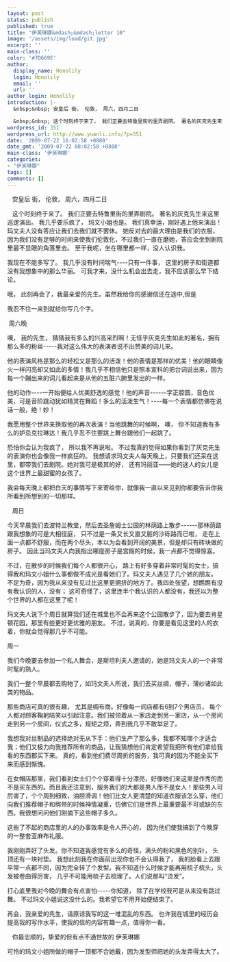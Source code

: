 ```yaml
---
layout: post
status: publish
published: true
title: "伊芙琳娜&mdash;&mdash;letter 10"
image: '/assets/img/load/git.jpg'
excerpt: ''
main-class: ''
color: '#7D669E'
author:
  display_name: Honolily
  login: Honolily
  email: ''
  url: ''
author_login: Honolily
introduction: |-
  &nbsp;&nbsp; 安皇后 街， 伦敦， 周六，四月二日

  &nbsp;&nbsp; 这个时刻终于来了。 我们正要去特鲁里街的里弄剧院。 著名的灰克先生来这里巡逻演出。 我几乎要乐疯了， 玛文小姐也是。 我们真幸运，刚好遇上他来演出！玛文夫人没有答应让我们去我们就不罢休。 她反对去的最大理由是我们的衣服，因为我们没有足够的时间来使我们伦敦化，不过我们一直在磨她，答应会坐到剧院里最不显眼的角落里去。 至于我呢，坐在哪里都一样，没人认识我。
wordpress_id: 351
wordpress_url: http://www.yuanli.info/?p=351
date: '2009-07-22 16:02:58 +0800'
date_gmt: '2009-07-22 08:02:58 +0800'
main-class: '伊芙琳娜'
categories:
- "伊芙琳娜"
tags: []
comments: []
---
```

&nbsp;&nbsp; 安皇后 街， 伦敦， 周六，四月二日

&nbsp;&nbsp; 这个时刻终于来了。 我们正要去特鲁里街的里弄剧院。 著名的灰克先生来这里巡逻演出。 我几乎要乐疯了， 玛文小姐也是。 我们真幸运，刚好遇上他来演出！玛文夫人没有答应让我们去我们就不罢休。 她反对去的最大理由是我们的衣服，因为我们没有足够的时间来使我们伦敦化，不过我们一直在磨她，答应会坐到剧院里最不显眼的角落里去。 至于我呢，坐在哪里都一样，没人认识我。

我现在不能多写了。 我几乎没有时间喘气----只有一件事， 这里的房子和街道都没有我想象中的那么华丽。 可我才来，没什么机会出去走，我不应该那么早下结论。

哦， 此刻再会了，我最亲爱的先生。虽然我给你的感谢信还在途中,但是

我忍不住一来到就给你写几个字。&nbsp;&nbsp;

&nbsp;周六晚

噢， 我的先生， 猜猜我有多么的兴高采烈啊！无怪乎灰克先生如此的著名，拥有那么多的粉丝-----我对这么伟大的表演者说不出赞美的词儿来。

他的表演风格是那么的轻松又是那么的活泼！他的表情是那样的优美！他的眼睛像火一样闪亮却又如此的多情！我几乎不相信他只是照本宣科的把台词说出来，因为每一个蹦出来的词儿看起来是从他的五脏六腑里发出的一样。

他的动作----一开始便给人优美舒逸的感觉！他的声音------字正腔圆，音色优美，可是音阶跳动犹如精灵在舞蹈！多么的活泼生气！----每一个表情都仿佛在说话一般，绝！妙！

我愿用整个世界来换取他的再次表演！当他跳舞的时候啊， 噢， 你不知道我有多么的妒忌克拉琳达！我几乎忍不住要跳上舞台跟他们一起跳了。

恐怕你会认为我疯了， 所以我不再说啦。 不过我真的觉得如果你看到了灰克先生的表演你也会像我一样疯狂的。 我想请求玛文夫人每天晚上，只要我们还呆在这里，都带我们去剧院。她对我可是极其的好， 还有玛丽亚&mdash;&mdash;她的迷人的女儿是这个世界上最甜蜜的女孩了。

我会每天晚上都把白天的事情写下来寄给你，就像我一直以来见到你都要告诉你我所看到所想到的一切那样。

&nbsp;&nbsp; 周日

今天早晨我们去波特兰教堂，然后去圣詹姆士公园的林荫路上散步------那林荫路跟我想象的可是大相径庭， 只不过是一条又长又直又脏的沙砾路而已啦， 走在上面一点都不舒服，而在两个尽头，本以为会看到开阔的美景，但是却只有砖块做的房子。 因此当玛文夫人向我指出哪座房子是宫殿的时候，我一点都不觉得惊喜。

不过，在散步的时候我们每个人都很开心， 路上有好多穿着非常时髦的女士，搞得我和玛文小姐什么事都做不成光是看她们了。玛文夫人遇见了几个她的朋友。 不足为奇，因为我从来没有见过比这里更拥挤的地方了。我四处张望，想瞧瞧有没有我认识的人，没有； 这可奇怪了，这里连半个我认识的人都没有，我还以为整个世界的人都在这里了呢！

玛文夫人说下个周日就算我们还在城里也不会再来这个公园散步了，因为要去肯星顿花园，那里有些更好更优雅的朋友。 不过，说真的，你要是看见这里的人的衣着，你就会觉得那几乎不可能。

 周一

我们今晚要去参加一个私人舞会，是斯坦利夫人邀请的，她是玛文夫人的一个非常时髦的熟人。

我们一整个早晨都去购物了，如玛文夫人所说，我们去买丝绸，帽子，薄纱诸如此类的物品。

那些商店可真的很有趣， 尤其是绸布商。好像每一间店都有6到7个男店员， 每个人都对顾客鞠躬陪笑以引起注意。我们被领着从一家店走到另一家店，从一个房间走到另一个房间，仪式之多，规矩之烦，弄到我几乎不敢举足了。

我想我对丝制品的选择绝对无从下手：他们生产了那么多，我都不知哪个才适合我；他们又极力向我推荐所有的商品，让我猜想他们肯定希望我把所有他们拿给我看的东西都买下来。 真的，看到他们费尽周折的服务，我可真的因为不能全买下来而感到惭愧。

在女帽店那里，我们看到女士们个个穿着得十分漂亮，好像她们来这里是作秀的而不是买东西的。而且我还注意到，服务我们的大都是男人而不是女人！那些男人可厉害了，个个周到细致，油腔滑调！他们比女人更清楚的知道衣服该怎么穿，他们向我们推荐帽子和绑带的时候神情凝重，仿佛它们是世界上最重要最不可或缺的东西。我很想问问他们刚摘下这些帽子多久。

这些了不起的商店里的人的办事效率是令人开心的， 因为他们使我搞到了今晚穿的一整套亚麻布礼服。

我刚刚弄好了头发。你不知道我感觉有多么的奇怪，满头的粉和黑色的别针， 头顶还有一块衬垫。 我想此刻我在你面前出现你也不会认得我了， 我的脸看上去跟平常一点都不同，因为完全转了个发型。我不知道什么时候才能再用梳子梳头，头发被卷曲得厉害， 几乎不可能用梳子去梳理了。人们说那叫&ldquo;烫发&rdquo;。

打心底里我对今晚的舞会有点害怕-----你知道， 除了在学校我可是从来没有跳过舞。 不过玛文小姐说这没什么的。我希望它不用开始便结束了。

再会，我亲爱的先生，请原谅我写的这一堆混乱的东西。 也许我在城里的经历会提高我的写作水平，使我的信的内容有趣一点，值得你一看。

&nbsp;&nbsp; 你最忠顺的，挚爱的但有点不通世故的 伊芙琳娜

可怜的玛文小姐所做的帽子一顶都不合她戴，因为发型师把她的头发弄得太大了。

